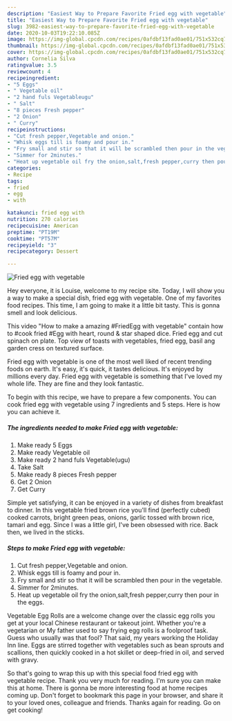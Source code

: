 ```yaml
---
description: "Easiest Way to Prepare Favorite Fried egg with vegetable"
title: "Easiest Way to Prepare Favorite Fried egg with vegetable"
slug: 3982-easiest-way-to-prepare-favorite-fried-egg-with-vegetable
date: 2020-10-03T19:22:10.085Z
image: https://img-global.cpcdn.com/recipes/0afdbf13fad0ae01/751x532cq70/fried-egg-with-vegetable-recipe-main-photo.jpg
thumbnail: https://img-global.cpcdn.com/recipes/0afdbf13fad0ae01/751x532cq70/fried-egg-with-vegetable-recipe-main-photo.jpg
cover: https://img-global.cpcdn.com/recipes/0afdbf13fad0ae01/751x532cq70/fried-egg-with-vegetable-recipe-main-photo.jpg
author: Cornelia Silva
ratingvalue: 3.5
reviewcount: 4
recipeingredient:
- "5 Eggs"
- " Vegetable oil"
- "2 hand fuls Vegetableugu"
- " Salt"
- "8 pieces Fresh pepper"
- "2 Onion"
- " Curry"
recipeinstructions:
- "Cut fresh pepper,Vegetable and onion."
- "Whisk eggs till is foamy and pour in."
- "Fry small and stir so that it will be scrambled then pour in the vegetable."
- "Simmer for 2minutes."
- "Heat up vegetable oil fry the onion,salt,fresh pepper,curry then pour in the eggs."
categories:
- Recipe
tags:
- fried
- egg
- with

katakunci: fried egg with 
nutrition: 270 calories
recipecuisine: American
preptime: "PT19M"
cooktime: "PT57M"
recipeyield: "3"
recipecategory: Dessert

---
```



![Fried egg with vegetable](https://img-global.cpcdn.com/recipes/0afdbf13fad0ae01/751x532cq70/fried-egg-with-vegetable-recipe-main-photo.jpg)

Hey everyone, it is Louise, welcome to my recipe site. Today, I will show you a way to make a special dish, fried egg with vegetable. One of my favorites food recipes. This time, I am going to make it a little bit tasty. This is gonna smell and look delicious.

This video &#34;How to make a amazing #FriedEgg with vegetable&#34; contain how to #cook fried #Egg with heart, round &amp; star shaped dice. Fried egg and cut spinach on plate. Top view of toasts with vegetables, fried egg, basil ang garden cress on textured surface.

Fried egg with vegetable is one of the most well liked of recent trending foods on earth. It's easy, it's quick, it tastes delicious. It's enjoyed by millions every day. Fried egg with vegetable is something that I've loved my whole life. They are fine and they look fantastic.


To begin with this recipe, we have to prepare a few components. You can cook fried egg with vegetable using 7 ingredients and 5 steps. Here is how you can achieve it.

<!--inarticleads1-->

##### The ingredients needed to make Fried egg with vegetable:

1. Make ready 5 Eggs
1. Make ready  Vegetable oil
1. Make ready 2 hand fuls Vegetable(ugu)
1. Take  Salt
1. Make ready 8 pieces Fresh pepper
1. Get 2 Onion
1. Get  Curry


Simple yet satisfying, it can be enjoyed in a variety of dishes from breakfast to dinner. In this vegetable fried brown rice you&#39;ll find (perfectly cubed) cooked carrots, bright green peas, onions, garlic tossed with brown rice, tamari and egg. Since I was a little girl, I&#39;ve been obsessed with rice. Back then, we lived in the sticks. 

<!--inarticleads2-->

##### Steps to make Fried egg with vegetable:

1. Cut fresh pepper,Vegetable and onion.
1. Whisk eggs till is foamy and pour in.
1. Fry small and stir so that it will be scrambled then pour in the vegetable.
1. Simmer for 2minutes.
1. Heat up vegetable oil fry the onion,salt,fresh pepper,curry then pour in the eggs.


Vegetable Egg Rolls are a welcome change over the classic egg rolls you get at your local Chinese restaurant or takeout joint. Whether you&#39;re a vegetarian or My father used to say frying egg rolls is a foolproof task. Guess who usually was that fool? That said, my years working the Holiday Inn line. Eggs are stirred together with vegetables such as bean sprouts and scallions, then quickly cooked in a hot skillet or deep-fried in oil, and served with gravy. 

So that's going to wrap this up with this special food fried egg with vegetable recipe. Thank you very much for reading. I'm sure you can make this at home. There is gonna be more interesting food at home recipes coming up. Don't forget to bookmark this page in your browser, and share it to your loved ones, colleague and friends. Thanks again for reading. Go on get cooking!
